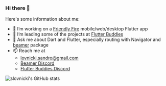 ### Hi there 👋

Here's some information about me:

- 💼 I’m working on a [Friendly Fire](https://friendlyfireesports.com) mobile/web/desktop Flutter app
- 🌱 I’m leading some of the projects at [Flutter Buddies](https://github.com/Flutter-Buddies)
- 💬 Ask me about Dart and Flutter, especially routing with Navigator and [beamer](https://github.com/slovnicki/beamer) package
- 📫 Reach me at
  - lovnicki.sandro@gmail.com
  - [Beamer Discord](https://discord.gg/8hDJ7tP5Mz)
  - [Flutter Buddies Discord](https://discord.gg/QuMsGzshDK)

![slovnicki's GitHub stats](https://github-readme-stats.vercel.app/api?username=slovnicki&count_private=true&show_icons=true&theme=dark)
